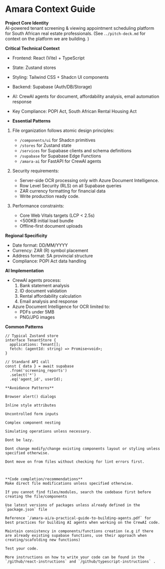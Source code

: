 # Amara Context Guide

**Project Core Identity**  
AI-powered tenant screening & viewing appointment scheduling platform for South African real estate professionals. (See .`./pitch-deck.md` for context on the platform we are building. )

**Critical Technical Context**

- Frontend: React (Vite) + TypeScript
- State: Zustand stores
- Styling: Tailwind CSS + Shadcn UI components
- Backend: Supabase (Auth/DB/Storage)
- AI: CrewAI agents for document, affordability analysis, email automation response
- Key Compliance: POPI Act, South African Rental Housing Act

- **Essential Patterns**

1. File organization follows atomic design principles:

   - `/components/ui` for Shadcn primitives
   - `/stores` for Zustand state
   - `/services` for Supabase clients and schema definitions
   - `/supabase` for Supabase Edge Functions
   - `/amara-ai` for FastAPI for CrewAI agents

2. Security requirements:

   - Server-side OCR processing only with Azure Document Intelligence.
   - Row Level Security (RLS) on all Supabase queries
   - ZAR currency formatting for financial data
   - Write production ready code.

3. Performance constraints:
   - Core Web Vitals targets (LCP < 2.5s)
   - <500KB initial load bundle
   - Offline-first document uploads

**Regional Specificity**

- Date format: DD/MM/YYYY
- Currency: ZAR (R) symbol placement
- Address format: SA provincial structure
- Compliance: POPI Act data handling

**AI Implementation**

- CrewAI agents process:
  1. Bank statement analysis
  2. ID document validation
  3. Rental affordability calculation
  4. Email analysis and response
- Azure Document Intelligence for OCR limited to:
  - PDFs under 5MB
  - PNG/JPG images

**Common Patterns**

```tsx
// Typical Zustand store
interface TenantStore {
  applications: Tenant[];
  fetch: (agentId: string) => Promise<void>;
}

// Standard API call
const { data } = await supabase
  .from('screening_reports')
  .select('*')
  .eq('agent_id', userId);

**Avoidance Patterns**

Browser alert() dialogs

Inline style attributes

Uncontrolled form inputs

Complex component nesting

Simulating operations unless necessary.

Dont be lazy.

Dont change modify/change existing components layout or styling unless specified otherwise.

Dont move on from files without checking for lint errors first.



**Code completion/recommendations**
Make direct file modifications unless specified otherwise.

If you cannot find files/modules, search the codebase first before creating the file/components

Use latest versions of packages unless already defined in the `package.json` file

Reference `/amara-ai/a-practical-guide-to-building-agents.pdf` for best practices for building AI agents when working on the CrewAI code.

Maintain consistency in components/functions creation (e.g if there are already existing supabase functions, use their approach when creating/scafolding new functions)

Test your code.

More instructions on how to write your code can be found in the `/github/react-instructions` and `/github/typescript-instructions` .




```
